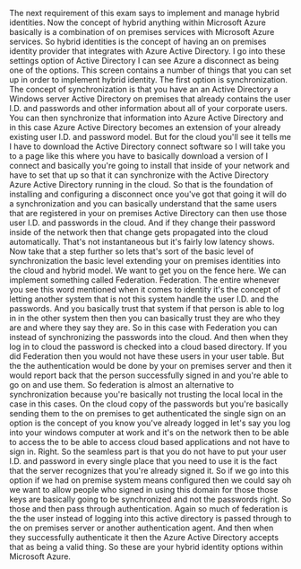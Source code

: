 The next requirement of this exam says to implement and manage hybrid identities.
Now the concept of hybrid anything within Microsoft Azure basically is a combination of on premises
services with Microsoft Azure services.
So hybrid identities is the concept of having an on premises identity provider that integrates with
Azure Active Directory.
I go into these settings option of Active Directory I can see Azure a disconnect as being one of the
options.
This screen contains a number of things that you can set up in order to implement hybrid identity.
The first option is synchronization.
The concept of synchronization is that you have an an Active Directory a Windows server Active Directory
on premises that already contains the user I.D. and passwords and other information about all of your
corporate users.
You can then synchronize that information into Azure Active Directory and in this case Azure Active
Directory becomes an extension of your already existing user I.D. and password model.
But for the cloud you'll see it tells me I have to download the Active Directory connect software so
I will take you to a page like this where you have to basically download a version of I connect and
basically you're going to install that inside of your network and have to set that up so that it can
synchronize with the Active Directory Azure Active Directory running in the cloud.
So that is the foundation of installing and configuring a disconnect once you've got that going it will
do a synchronization and you can basically understand that the same users that are registered in your
on premises Active Directory can then use those user I.D. and passwords in the cloud.
And if they change their password inside of the network then that change gets propagated into the cloud
automatically.
That's not instantaneous but it's fairly low latency shows.
Now take that a step further so lets that's sort of the basic level of synchronization the basic level
extending your on premises identities into the cloud and hybrid model.
We want to get you on the fence here.
We can implement something called Federation.
Federation.
The entire whenever you see this word mentioned when it comes to identity it's the concept of letting
another system that is not this system handle the user I.D. and the passwords.
And you basically trust that system if that person is able to log in in the other system then then you
can basically trust they are who they are and where they say they are.
So in this case with Federation you can instead of synchronizing the passwords into the cloud.
And then when they log in to cloud the password is checked into a cloud based directory.
If you did Federation then you would not have these users in your user table.
But the the authentication would be done by your on premises server and then it would report back that
the person successfully signed in and you're able to go on and use them.
So federation is almost an alternative to synchronization because you're basically not trusting the
local local in the case in this cases.
On the cloud copy of the passwords but you're basically sending them to the on premises to get authenticated
the single sign on an option is the concept of you know you've already logged in let's say you log into
your windows computer at work and it's on the network then to be able to access the to be able to access
cloud based applications and not have to sign in.
Right.
So the seamless part is that you do not have to put your user I.D. and password in every single place
that you need to use it is the fact that the server recognizes that you're already signed it.
So if we go into this option if we had on premise system means configured then we could say oh we want
to allow people who signed in using this domain for those those keys are basically going to be synchronized
and not the passwords right.
So those and then pass through authentication.
Again so much of federation is the the user instead of logging into this active directory is passed
through to the on premises server or another authentication agent.
And then when they successfully authenticate it then the Azure Active Directory accepts that as being
a valid thing.
So these are your hybrid identity options within Microsoft Azure.
